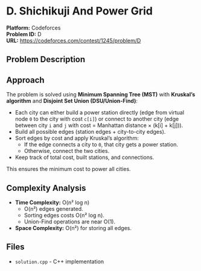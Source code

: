 # D. Shichikuji And Power Grid

**Platform:** Codeforces  
**Problem ID:** D  
**URL:** https://codeforces.com/contest/1245/problem/D  

## Problem Description
<!-- Add problem description here -->

## Approach
The problem is solved using **Minimum Spanning Tree (MST)** with **Kruskal’s algorithm** and **Disjoint Set Union (DSU/Union-Find)**:
- Each city can either build a power station directly (edge from virtual node `0` to the city with cost `c[i]`) or connect to another city (edge between city `i` and `j` with cost = Manhattan distance × (k[i] + k[j])).
- Build all possible edges (station edges + city-to-city edges).
- Sort edges by cost and apply Kruskal’s algorithm:
  - If the edge connects a city to `0`, that city gets a power station.
  - Otherwise, connect the two cities.
- Keep track of total cost, built stations, and connections.

This ensures the minimum cost to power all cities.

## Complexity Analysis
- **Time Complexity:** O(n² log n)  
  - O(n²) edges generated.  
  - Sorting edges costs O(n² log n).  
  - Union-Find operations are near O(1).  
- **Space Complexity:** O(n²) for storing all edges.

## Files
- `solution.cpp` - C++ implementation  
